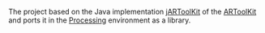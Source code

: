 The project based on the Java implementation [jARToolKit](http://sourceforge.net/projects/jartoolkit/) of the [ARToolKit](http://www.hitl.washington.edu/artoolkit/) and ports it in the [Processing](http://www.processing.org) environment as a library.